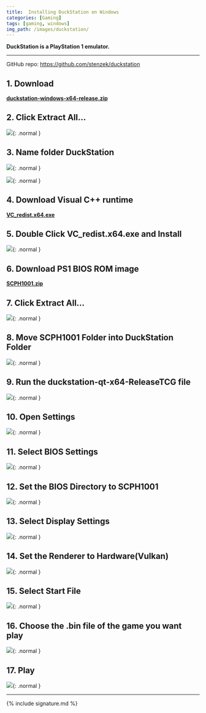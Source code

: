 ```yaml
---
title:  Installing DuckStation on Windows
categories: [Gaming]
tags: [gaming, windows]
img_path: /images/duckstation/
---
```


**DuckStation is a PlayStation 1 emulator.**

---

GitHub repo:
<a href="https://github.com/stenzek/duckstation" target="_blank">https://github.com/stenzek/duckstation</a>

## 1. Download

<a href="https://github.com/mathbike/duckstation/raw/master/duckstation-windows-x64-release.zip" target="_blank">**duckstation-windows-x64-release.zip**</a>

## 2. Click Extract All...

<img src="2022-10-06_03-06.png">{: .normal }

## 3. Name folder DuckStation

<img src="2022-10-06_16-15.png">{: .normal }

<img src="2022-10-06_03-10.png">{: .normal }

## 4. Download Visual C++ runtime

<a href="https://github.com/mathbike/duckstation/raw/master/VC_redist.x64.exe" target="_blank">**VC_redist.x64.exe**</a>

## 5. Double Click VC_redist.x64.exe and Install

<img src="2022-10-06_03-15.png">{: .normal }

## 6. Download PS1 BIOS ROM image

<a href="https://github.com/mathbike/duckstation/raw/master/SCPH1001.zip" target="_blank">**SCPH1001.zip**</a>

## 7. Click Extract All...

<img src="2022-10-06_03-20.png">{: .normal }

## 8. Move SCPH1001 Folder into DuckStation Folder

<img src="2022-10-06_03-23.png">{: .normal }

## 9. Run the duckstation-qt-x64-ReleaseTCG file

<img src="2022-10-06_03-24.png">{: .normal }

## 10. Open Settings

<img src="2022-10-06_03-26.png">{: .normal }

## 11. Select BIOS Settings 

<img src="2022-10-06_03-27.png">{: .normal }

## 12. Set the BIOS Directory to SCPH1001

<img src="2022-10-06_03-29.png">{: .normal }

## 13. Select Display Settings

<img src="2022-10-06_03-32.png">{: .normal }

## 14. Set the Renderer to Hardware(Vulkan)

<img src="2022-10-06_03-33.png">{: .normal }

## 15. Select Start File

<img src="2022-10-06_16-25.png">{: .normal }

## 16. Choose the .bin file of the game you want play

<img src="2022-10-06_16-24.png">{: .normal }

## 17. Play

<img src="2022-10-06_16-28.png">{: .normal }

---

{% include signature.md %}